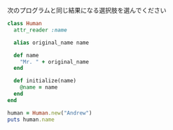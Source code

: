 次のプログラムと同じ結果になる選択肢を選んでください

```ruby
class Human
  attr_reader :name

  alias original_name name

  def name
    "Mr. " + original_name
  end

  def initialize(name)
    @name = name
  end
end

human = Human.new("Andrew")
puts human.name
```
